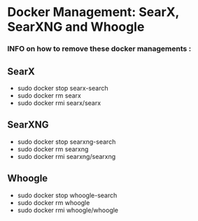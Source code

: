 # Docker Management: SearX, SearXNG and Whoogle

### INFO on how to remove these docker managements :

## SearX

- sudo docker stop searx-search
- sudo docker rm searx
- sudo docker rmi searx/searx


## SearXNG

- sudo docker stop searxng-search
- sudo docker rm searxng
- sudo docker rmi searxng/searxng


## Whoogle

- sudo docker stop whoogle-search
- sudo docker rm whoogle
- sudo docker rmi whoogle/whoogle
